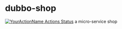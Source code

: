 # dubbo-shop
[![YourActionName Actions Status](https://github.com/Blankll/dubbo-shop/workflows/shop-service-build/badge.svg)](https://github.com//Blankll/dubbo-shop/actions)
a micro-service shop
